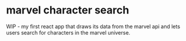 # marvel character search

WIP - my first react app that draws its data from the marvel api and lets users search for characters in the marvel universe.
